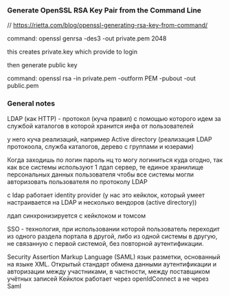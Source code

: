 ### Generate OpenSSL RSA Key Pair from the Command Line
// https://rietta.com/blog/openssl-generating-rsa-key-from-command/

command: openssl genrsa -des3 -out private.pem 2048
 
this creates private.key which provide to login

then generate public key

command: openssl rsa -in private.pem -outform PEM -pubout -out public.pem


### General notes

LDAP (как HTTP) - протокол (куча правил) с помощью которого идем за службой каталогов в которой хранится инфа от пользователей 

у него куча реализаций, например Active directory (реализация LDAP протокоола, служба каталогов, дерево с группами и юзерами)

Когда заходишь по логин пароль нц то могу логиниться куда огодно, так как все системы используют 1 лдап сервер, те единое хранилище персональных данных пользователя чтобы все системы могли авторизовать пользователя по протоколу LDAP

c ldap работает identity provider (у нас это кейклок, который умеет настраивается на LDAP и несколько вендоров (active directory))

лдап синхронизируется с кейклоком и томсом

SSO - технология, при использовании которой пользователь переходит из одного раздела портала в другой, либо из одной системы в другую, не связанную с первой системой, без повторной аутентификации.

Security Assertion Markup Language (SAML)  язык разметки, основанный на языке XML. Открытый стандарт обмена данными аутентификации и авторизации между участниками, в частности, между поставщиком учётных записей
Кейклок работает через openIdConnect а не через Saml
